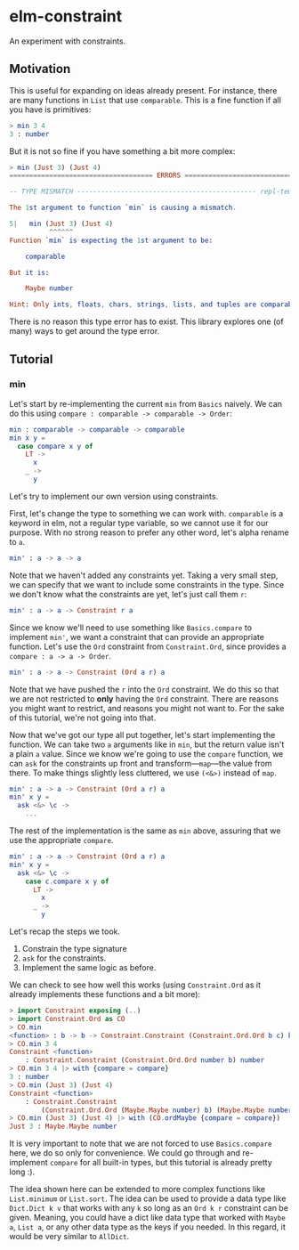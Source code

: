 # elm-constraint

An experiment with constraints.

## Motivation

This is useful for expanding on ideas already present. For instance, there are many functions in `List` that use `comparable`. This is a fine function if all you have is primitives:

```elm
> min 3 4
3 : number
```

But it is not so fine if you have something a bit more complex:

```elm
> min (Just 3) (Just 4)
==================================== ERRORS ====================================

-- TYPE MISMATCH --------------------------------------------- repl-temp-000.elm

The 1st argument to function `min` is causing a mismatch.

5|   min (Just 3) (Just 4)
          ^^^^^^
Function `min` is expecting the 1st argument to be:

    comparable

But it is:

    Maybe number

Hint: Only ints, floats, chars, strings, lists, and tuples are comparable.
```

There is no reason this type error has to exist. This library explores one (of many) ways to get around the type error.

## Tutorial

### min

Let's start by re-implementing the current `min` from `Basics` naively. We can do this using `compare : comparable -> comparable -> Order`:

```elm
min : comparable -> comparable -> comparable
min x y =
  case compare x y of
    LT ->
      x
    _ ->
      y
```

Let's try to implement our own version using constraints.

First, let's change the type to something we can work with. `comparable` is a keyword in elm, not a regular type variable, so we cannot use it for our purpose. With no strong reason to prefer any other word, let's alpha rename to `a`.

```elm
min' : a -> a -> a
```

Note that we haven't added any constraints yet. Taking a very small step, we can specify that we want to include some constraints in the type. Since we don't know what the constraints are yet, let's just call them `r`:

```elm
min' : a -> a -> Constraint r a
```

Since we know we'll need to use something like `Basics.compare` to implement `min'`, we want a constraint that can provide an appropriate function. Let's use the `Ord` constraint from `Constraint.Ord`, since provides a `compare : a -> a -> Order`.

```elm
min' : a -> a -> Constraint (Ord a r) a
```

Note that we have pushed the `r` into the `Ord` constraint. We do this so that we are not restricted to **only** having the `Ord` constraint. There are reasons you might want to restrict, and reasons you might not want to. For the sake of this tutorial, we're not going into that.

Now that we've got our type all put together, let's start implementing the function. We can take two `a` arguments like in `min`, but the return value isn't a plain `a` value. Since we know we're going to use the `compare` function, we can `ask` for the constraints up front and transform—`map`—the value from there. To make things slightly less cluttered, we use `(<&>)` instead of `map`.

```elm
min' : a -> a -> Constraint (Ord a r) a
min' x y =
  ask <&> \c ->
    ...
```

The rest of the implementation is the same as `min` above, assuring that we use the appropriate `compare`.

```elm
min' : a -> a -> Constraint (Ord a r) a
min' x y =
  ask <&> \c ->
    case c.compare x y of
      LT ->
        x
      _ ->
        y
```

Let's recap the steps we took.

1. Constrain the type signature
1. `ask` for the constraints.
1. Implement the same logic as before.

We can check to see how well this works (using `Constraint.Ord` as it already implements these functions and a bit more):

```elm
> import Constraint exposing (..)
> import Constraint.Ord as CO
> CO.min
<function> : b -> b -> Constraint.Constraint (Constraint.Ord.Ord b c) b
> CO.min 3 4
Constraint <function>
    : Constraint.Constraint (Constraint.Ord.Ord number b) number
> CO.min 3 4 |> with {compare = compare}
3 : number
> CO.min (Just 3) (Just 4)
Constraint <function>
    : Constraint.Constraint
        (Constraint.Ord.Ord (Maybe.Maybe number) b) (Maybe.Maybe number)
> CO.min (Just 3) (Just 4) |> with (CO.ordMaybe {compare = compare})
Just 3 : Maybe.Maybe number
```

It is very important to note that we are not forced to use `Basics.compare` here, we do so only for convenience. We could go through and re-implement `compare` for all built-in types, but this tutorial is already pretty long :).

The idea shown here can be extended to more complex functions like `List.minimum` or `List.sort`. The idea can be used to provide a data type like `Dict.Dict k v` that works with any `k` so long as an `Ord k r` constraint can be given. Meaning, you could have a dict like data type that worked with `Maybe a`, `List a`, or any other data type as the keys if you needed. In this regard, it would be very similar to `AllDict`.

